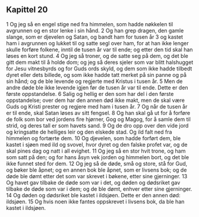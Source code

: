 ## Kapittel 20

1 Og jeg så en engel stige ned fra himmelen, som hadde nøkkelen til avgrunnen og en stor lenke i sin hånd.
2 Og han grep dragen, den gamle slange, som er djevelen og Satan, og bandt ham for tusen år
3 og kastet ham i avgrunnen og lukket til og satte segl over ham, for at han ikke lenger skulle forføre folkene, inntil de tusen år var til ende; og etter den tid skal han løses en kort stund.
4 Og jeg så troner, og de satte seg på dem, og det ble gitt dem makt til å holde dom; og jeg så deres sjeler som var blitt halshugget for Jesu vitnesbyrds og for Guds ords skyld, og dem som ikke hadde tilbedt dyret eller dets billede, og som ikke hadde tatt merket på sin panne og på sin hånd; og de ble levende og regjerte med Kristus i tusen år.
5 Men de andre døde ble ikke levende igjen før de tusen år var til ende. Dette er den første oppstandelse.
6 Salig og hellig er den som har del i den første oppstandelse; over dem har den annen død ikke makt, men de skal være Guds og Kristi prester og regjere med ham i tusen år.
7 Og når de tusen år er til ende, skal Satan løses av sitt fengsel.
8 Og han skal gå ut for å forføre de folk som bor ved jordens fire hjørner, Gog og Magog, for å samle dem til strid, og deres tall er som havets sand.
9 Og de dro opp over den vide jord og kringsatte de helliges leir og den elskede stad. Og ild falt ned fra himmelen og fortærte dem.
10 Og djevelen, som hadde forført dem, ble kastet i sjøen med ild og svovel, hvor dyret og den falske profet var, og de skal pines dag og natt i all evighet.
11 Og jeg så en stor hvit trone, og ham som satt på den; og for hans åsyn vek jorden og himmelen bort, og det ble ikke funnet sted for dem.
12 Og jeg så de døde, små og store, stå for Gud, og bøker ble åpnet; og en annen bok ble åpnet, som er livsens bok; og de døde ble dømt etter det som var skrevet i bøkene, etter sine gjerninger.
13 Og havet gav tilbake de døde som var i det, og døden og dødsriket gav tilbake de døde som var i dem; og de ble dømt, enhver etter sine gjerninger.
14 Og døden og dødsriket ble kastet i ildsjøen. Dette er den annen død: ildsjøen.
15 Og hvis noen ikke fantes oppskrevet i livsens bok, da ble han kastet i ildsjøen.
